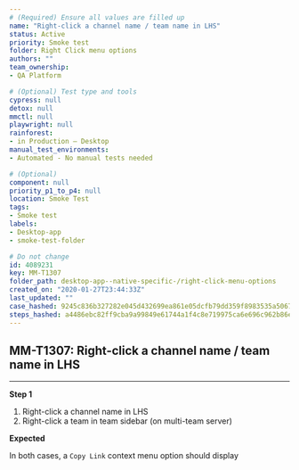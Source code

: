 ```yaml
---
# (Required) Ensure all values are filled up
name: "Right-click a channel name / team name in LHS"
status: Active
priority: Smoke test
folder: Right Click menu options
authors: ""
team_ownership: 
- QA Platform

# (Optional) Test type and tools
cypress: null
detox: null
mmctl: null
playwright: null
rainforest: 
- in Production — Desktop
manual_test_environments: 
- Automated - No manual tests needed

# (Optional)
component: null
priority_p1_to_p4: null
location: Smoke Test
tags: 
- Smoke test
labels: 
- Desktop-app
- smoke-test-folder

# Do not change
id: 4089231
key: MM-T1307
folder_path: desktop-app--native-specific-/right-click-menu-options
created_on: "2020-01-27T23:44:33Z"
last_updated: ""
case_hashed: 9245c836b327282e045d432699ea861e05dcfb79dd359f8983535a506719195394dd7f1649fd18f25c1dad4a171c0960
steps_hashed: a4486ebc82ff9cba9a99849e61744a1f4c8e719975ca6e696c962b86ed9fcdee4ec7d9f7d9266d8e6b6980d9a4008da9
---
```


## MM-T1307: Right-click a channel name / team name in LHS

---

**Step 1**

1. Right-click a channel name in LHS
2. Right-click a team in team sidebar (on multi-team server)

**Expected**

In both cases, a `Copy Link` context menu option should display
